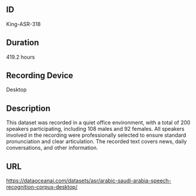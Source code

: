 ## ID
King-ASR-318
## Duration
419.2 hours
## Recording Device
Desktop
## Description
This dataset was recorded in a quiet office environment, with a total of 200 speakers participating, including 108 males and 92 females. All speakers involved in the recording were professionally selected to ensure standard pronunciation and clear articulation. The recorded text covers news, daily conversations, and other information.
## URL
https://dataoceanai.com/datasets/asr/arabic-saudi-arabia-speech-recognition-corpus-desktop/

